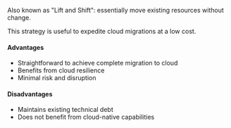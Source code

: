 Also known as "Lift and Shift": essentially move existing resources without change.

This strategy is useful to expedite cloud migrations at a low cost.

#### Advantages
* Straightforward to achieve complete migration to cloud
* Benefits from cloud resilience
* Minimal risk and disruption

#### Disadvantages
* Maintains existing technical debt
* Does not benefit from cloud-native capabilities